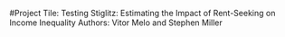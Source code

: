 #Project Tile: Testing Stiglitz: Estimating the Impact of Rent-Seeking on Income Inequality
Authors: Vitor Melo and Stephen Miller